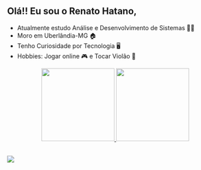 ## Olá!! Eu sou o Renato Hatano,  

* Atualmente estudo Análise e Desenvolvimento de Sistemas 🧑‍💻
* Moro em Uberlândia-MG 🏠
* Tenho Curiosidade por Tecnologia 🖥️
* Hobbies: Jogar online 🎮 e Tocar Violão 🎸

<div align = "center">
    <a href="https://github.com/RenatoHatano">
      
  <img height = "170em" src = "https://github-readme-stats.vercel.app/api?username=RenatoHatano&show_icons=true&theme=dracula&include_all_commits=true&count_private=true" />
  <img height = "170em" src = "https://github-readme-stats.vercel.app/api/top-langs/?username=RenatoHatano&layout=compact&langs_count=7&theme=dracula" />
    
</div>    
  
  
  <br>
   
 <a href="https://www.linkedin.com/in/renato-hiroshi-guimarães-hatano-030807192"> <img src = "https://img.shields.io/badge/LinkedIn-0077B5?style=for-the- badge & logo = linkedin & logoColor = white "> </a>
<br> <br>
  
 
